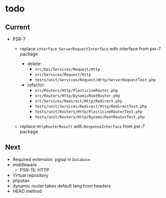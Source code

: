 # todo

## Current

- PSR-7
  - replace `interface ServerRequestInterface` with interface from psr-7 package
    - delete:
      - `src/Api/Services/Request/Http`
      - `src/Services/Request/Http`
      - `tests/unit/Services/Request/Http/ServerRequestTest.php`
    - refactor:
      - `src/Routers/Http/PlasticineRouter.php`
      - `src/Routers/Http/DynamicRootRouter.php`
      - `src/Services/Redirect/Http/Redirect.php`
      - `tests/unit/Services/Redirect/Http/RedirectTest.php`
      - `tests/unit/Routers/Http/PlasticineRouterTest.php`
      - `tests/unit/Routers/Http/DynamicRootRouterTest.php`

  - replace `HttpRouterResult` with `ResponseInterface` from psr-7 package

## Next

- Required extension: pgsql in `Database`
- middleware
  - PSR-15: HTTP
- Virtual repository
- phpstan  
- dynamic router takes default lang from headers  
- HEAD method
